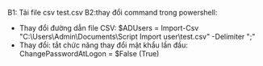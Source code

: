 B1: Tải file csv test.csv
B2:thay đổi command trong powershell:
- Thay đổi đường dẫn file CSV: $ADUsers = Import-Csv "C:\Users\Admin\Documents\Script Import user\test.csv" -Delimiter ";"
- Thay đổi: tắt chức năng thay đổi mật khẩu lần đầu: ChangePasswordAtLogon = $False (True)
